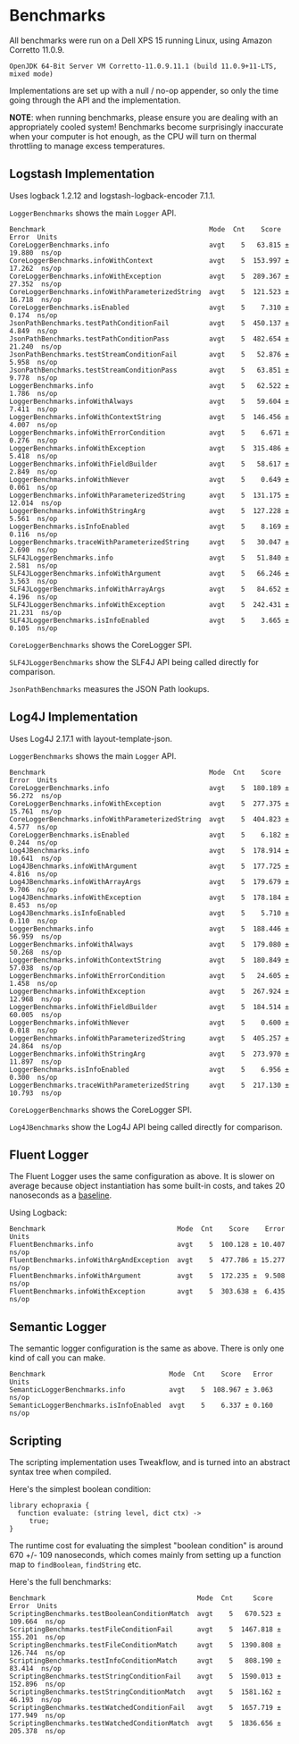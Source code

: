 # Benchmarks

All benchmarks were run on a Dell XPS 15 running Linux, using Amazon Corretto 11.0.9.

```
OpenJDK 64-Bit Server VM Corretto-11.0.9.11.1 (build 11.0.9+11-LTS, mixed mode)
```

Implementations are set up with a null / no-op appender, so only the time going through the API and the implementation. 

**NOTE**: when running benchmarks, please ensure you are dealing with an appropriately cooled system!  Benchmarks become surprisingly inaccurate when your computer is hot enough, as the CPU will turn on thermal throttling to manage excess temperatures.

## Logstash Implementation

Uses logback 1.2.12 and logstash-logback-encoder 7.1.1.

`LoggerBenchmarks` shows the main `Logger` API.  

```
Benchmark                                         Mode  Cnt    Score    Error  Units
CoreLoggerBenchmarks.info                         avgt    5   63.815 ± 19.880  ns/op
CoreLoggerBenchmarks.infoWithContext              avgt    5  153.997 ± 17.262  ns/op
CoreLoggerBenchmarks.infoWithException            avgt    5  289.367 ± 27.352  ns/op
CoreLoggerBenchmarks.infoWithParameterizedString  avgt    5  121.523 ± 16.718  ns/op
CoreLoggerBenchmarks.isEnabled                    avgt    5    7.310 ±  0.174  ns/op
JsonPathBenchmarks.testPathConditionFail          avgt    5  450.137 ±  4.849  ns/op
JsonPathBenchmarks.testPathConditionPass          avgt    5  482.654 ± 21.240  ns/op
JsonPathBenchmarks.testStreamConditionFail        avgt    5   52.876 ±  5.958  ns/op
JsonPathBenchmarks.testStreamConditionPass        avgt    5   63.851 ±  9.778  ns/op
LoggerBenchmarks.info                             avgt    5   62.522 ±  1.786  ns/op
LoggerBenchmarks.infoWithAlways                   avgt    5   59.604 ±  7.411  ns/op
LoggerBenchmarks.infoWithContextString            avgt    5  146.456 ±  4.007  ns/op
LoggerBenchmarks.infoWithErrorCondition           avgt    5    6.671 ±  0.276  ns/op
LoggerBenchmarks.infoWithException                avgt    5  315.486 ±  5.418  ns/op
LoggerBenchmarks.infoWithFieldBuilder             avgt    5   58.617 ±  2.849  ns/op
LoggerBenchmarks.infoWithNever                    avgt    5    0.649 ±  0.061  ns/op
LoggerBenchmarks.infoWithParameterizedString      avgt    5  131.175 ± 12.014  ns/op
LoggerBenchmarks.infoWithStringArg                avgt    5  127.228 ±  5.561  ns/op
LoggerBenchmarks.isInfoEnabled                    avgt    5    8.169 ±  0.116  ns/op
LoggerBenchmarks.traceWithParameterizedString     avgt    5   30.047 ±  2.690  ns/op
SLF4JLoggerBenchmarks.info                        avgt    5   51.840 ±  2.581  ns/op
SLF4JLoggerBenchmarks.infoWithArgument            avgt    5   66.246 ±  3.563  ns/op
SLF4JLoggerBenchmarks.infoWithArrayArgs           avgt    5   84.652 ±  4.196  ns/op
SLF4JLoggerBenchmarks.infoWithException           avgt    5  242.431 ± 21.231  ns/op
SLF4JLoggerBenchmarks.isInfoEnabled               avgt    5    3.665 ±  0.105  ns/op
```

`CoreLoggerBenchmarks` shows the CoreLogger SPI.  

`SLF4JLoggerBenchmarks` show the SLF4J API being called directly for comparison.

`JsonPathBenchmarks` measures the JSON Path lookups.

## Log4J Implementation

Uses Log4J 2.17.1 with layout-template-json.

`LoggerBenchmarks` shows the main `Logger` API.

```
Benchmark                                         Mode  Cnt    Score    Error  Units
CoreLoggerBenchmarks.info                         avgt    5  180.189 ± 56.272  ns/op
CoreLoggerBenchmarks.infoWithException            avgt    5  277.375 ± 15.761  ns/op
CoreLoggerBenchmarks.infoWithParameterizedString  avgt    5  404.823 ±  4.577  ns/op
CoreLoggerBenchmarks.isEnabled                    avgt    5    6.182 ±  0.244  ns/op
Log4JBenchmarks.info                              avgt    5  178.914 ± 10.641  ns/op
Log4JBenchmarks.infoWithArgument                  avgt    5  177.725 ±  4.816  ns/op
Log4JBenchmarks.infoWithArrayArgs                 avgt    5  179.679 ±  9.706  ns/op
Log4JBenchmarks.infoWithException                 avgt    5  178.184 ±  8.453  ns/op
Log4JBenchmarks.isInfoEnabled                     avgt    5    5.710 ±  0.110  ns/op
LoggerBenchmarks.info                             avgt    5  188.446 ± 56.959  ns/op
LoggerBenchmarks.infoWithAlways                   avgt    5  179.080 ± 50.268  ns/op
LoggerBenchmarks.infoWithContextString            avgt    5  180.849 ± 57.038  ns/op
LoggerBenchmarks.infoWithErrorCondition           avgt    5   24.605 ±  1.458  ns/op
LoggerBenchmarks.infoWithException                avgt    5  267.924 ± 12.968  ns/op
LoggerBenchmarks.infoWithFieldBuilder             avgt    5  184.514 ± 60.005  ns/op
LoggerBenchmarks.infoWithNever                    avgt    5    0.600 ±  0.018  ns/op
LoggerBenchmarks.infoWithParameterizedString      avgt    5  405.257 ± 24.864  ns/op
LoggerBenchmarks.infoWithStringArg                avgt    5  273.970 ± 11.897  ns/op
LoggerBenchmarks.isInfoEnabled                    avgt    5    6.956 ±  0.300  ns/op
LoggerBenchmarks.traceWithParameterizedString     avgt    5  217.130 ± 10.793  ns/op
```

`CoreLoggerBenchmarks` shows the CoreLogger SPI.

`Log4JBenchmarks` show the Log4J API being called directly for comparison.

## Fluent Logger

The Fluent Logger uses the same configuration as above.  It is slower on average because object instantiation has some built-in costs, and takes 20 nanoseconds as a [baseline](https://shipilev.net/jvm/anatomy-quarks/6-new-object-stages/).

Using Logback:

```
Benchmark                                 Mode  Cnt    Score    Error  Units
FluentBenchmarks.info                     avgt    5  100.128 ± 10.407  ns/op
FluentBenchmarks.infoWithArgAndException  avgt    5  477.786 ± 15.277  ns/op
FluentBenchmarks.infoWithArgument         avgt    5  172.235 ±  9.508  ns/op
FluentBenchmarks.infoWithException        avgt    5  303.638 ±  6.435  ns/op
```

## Semantic Logger

The semantic logger configuration is the same as above.  There is only one kind of call you can make.

```
Benchmark                               Mode  Cnt    Score   Error  Units
SemanticLoggerBenchmarks.info           avgt    5  108.967 ± 3.063  ns/op
SemanticLoggerBenchmarks.isInfoEnabled  avgt    5    6.337 ± 0.160  ns/op
```

## Scripting

The scripting implementation uses Tweakflow, and is turned into an abstract syntax tree when compiled.  

Here's the simplest boolean condition:

```
library echopraxia {
  function evaluate: (string level, dict ctx) ->
     true;
}
```

The runtime cost for evaluating the simplest "boolean condition" is around 670 +/- 109 nanoseconds, which comes mainly from setting up a function map to `findBoolean`, `findString` etc.

Here's the full benchmarks:

```
Benchmark                                      Mode  Cnt     Score     Error  Units
ScriptingBenchmarks.testBooleanConditionMatch  avgt    5   670.523 ± 109.664  ns/op
ScriptingBenchmarks.testFileConditionFail      avgt    5  1467.818 ± 155.201  ns/op
ScriptingBenchmarks.testFileConditionMatch     avgt    5  1390.808 ± 126.744  ns/op
ScriptingBenchmarks.testInfoConditionMatch     avgt    5   808.190 ±  83.414  ns/op
ScriptingBenchmarks.testStringConditionFail    avgt    5  1590.013 ± 152.896  ns/op
ScriptingBenchmarks.testStringConditionMatch   avgt    5  1581.162 ±  46.193  ns/op
ScriptingBenchmarks.testWatchedConditionFail   avgt    5  1657.719 ± 177.949  ns/op
ScriptingBenchmarks.testWatchedConditionMatch  avgt    5  1836.656 ± 205.378  ns/op
```
